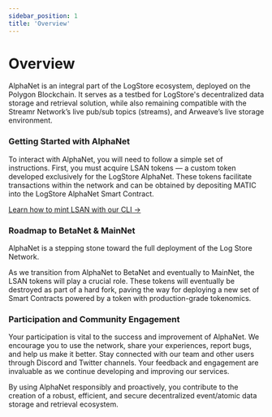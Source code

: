 ```yaml
---
sidebar_position: 1
title: 'Overview'
---
```


# Overview

AlphaNet is an integral part of the LogStore ecosystem, deployed on the Polygon Blockchain. It serves as a testbed for LogStore's decentralized data storage and retrieval solution, while also remaining compatible with the Streamr Network’s live pub/sub topics (streams), and Arweave’s live storage environment.

### Getting Started with AlphaNet

To interact with AlphaNet, you will need to follow a simple set of instructions. First, you must acquire LSAN tokens — a custom token developed exclusively for the LogStore AlphaNet. These tokens facilitate transactions within the network and can be obtained by depositing MATIC into the LogStore AlphaNet Smart Contract.

[Learn how to mint LSAN with our CLI  →](../cli/getting-started.md)


### Roadmap to BetaNet & MainNet

AlphaNet is a stepping stone toward the full deployment of the Log Store Network.

As we transition from AlphaNet to BetaNet and eventually to MainNet, the LSAN tokens will play a crucial role. These tokens will eventually be destroyed as part of a hard fork, paving the way for deploying a new set of Smart Contracts powered by a token with production-grade tokenomics.

### Participation and Community Engagement

Your participation is vital to the success and improvement of AlphaNet. We encourage you to use the network, share your experiences, report bugs, and help us make it better. Stay connected with our team and other users through Discord and Twitter channels. Your feedback and engagement are invaluable as we continue developing and improving our services.

By using AlphaNet responsibly and proactively, you contribute to the creation of a robust, efficient, and secure decentralized event/atomic data storage and retrieval ecosystem.
